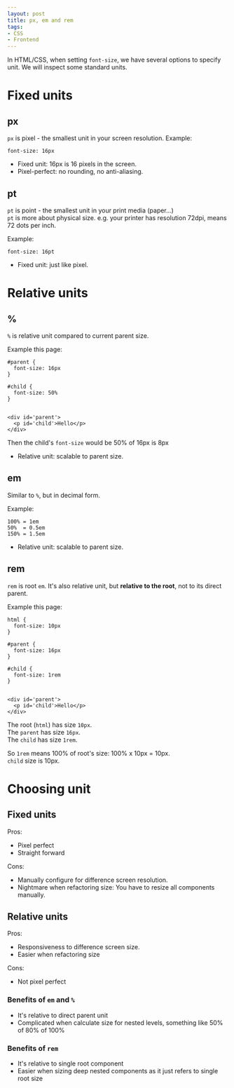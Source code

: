 ```yaml
---
layout: post
title: px, em and rem
tags:
- CSS
- Frontend
---
```


In HTML/CSS, when setting `font-size`, we have several options to specify unit. We will inspect some standard units.

# Fixed units

## px

`px` is pixel - the smallest unit in your screen resolution. Example:
```
font-size: 16px
```

- Fixed unit: 16px is 16 pixels in the screen.
- Pixel-perfect: no rounding, no anti-aliasing.

## pt

`pt` is point - the smallest unit in your print media (paper...)  
`pt` is more about physical size. e.g. your printer has resolution 72dpi, means 72 dots per inch.

Example:
```
font-size: 16pt
```

- Fixed unit: just like pixel.

# Relative units

## %

`%` is relative unit compared to current parent size.

Example this page:
```
#parent {
  font-size: 16px
}

#child {
  font-size: 50%
}


<div id='parent'>
  <p id='child'>Hello</p>
</div>
```

Then the child's `font-size` would be 50% of 16px is 8px

- Relative unit: scalable to parent size.

## em

Similar to `%`, but in decimal form.

Example:
```
100% = 1em
50%  = 0.5em
150% = 1.5em
```

- Relative unit: scalable to parent size.

## rem

`rem` is root `em`. It's also relative unit, but **relative to the root**, not to its direct parent.

Example this page:
```
html {
  font-size: 10px
}

#parent {
  font-size: 16px
}

#child {
  font-size: 1rem
}


<div id='parent'>
  <p id='child'>Hello</p>
</div>
```

The root (`html`) has size `10px`.  
The `parent` has size `16px`.  
The `child` has size `1rem`.

So `1rem` means 100% of root's size: 100% x 10px = 10px.  
`child` size is 10px.

# Choosing unit

## Fixed units

Pros:

- Pixel perfect
- Straight forward

Cons:

- Manually configure for difference screen resolution.
- Nightmare when refactoring size: You have to resize all components manually.

## Relative units

Pros:

- Responsiveness to difference screen size.
- Easier when refactoring size

Cons:

- Not pixel perfect

### Benefits of `em` and `%`

- It's relative to direct parent unit
- Complicated when calculate size for nested levels, something like 50% of 80% of 100%

### Benefits of `rem`

- It's relative to single root component
- Easier when sizing deep nested components as it just refers to single root size

